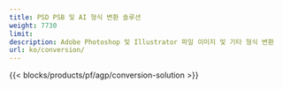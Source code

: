 ```yaml
---
title: PSD PSB 및 AI 형식 변환 솔루션
weight: 7730
limit: 
description: Adobe Photoshop 및 Illustrator 파일 이미지 및 기타 형식 변환
url: ko/conversion/
---
```


{{< blocks/products/pf/agp/conversion-solution >}} 

